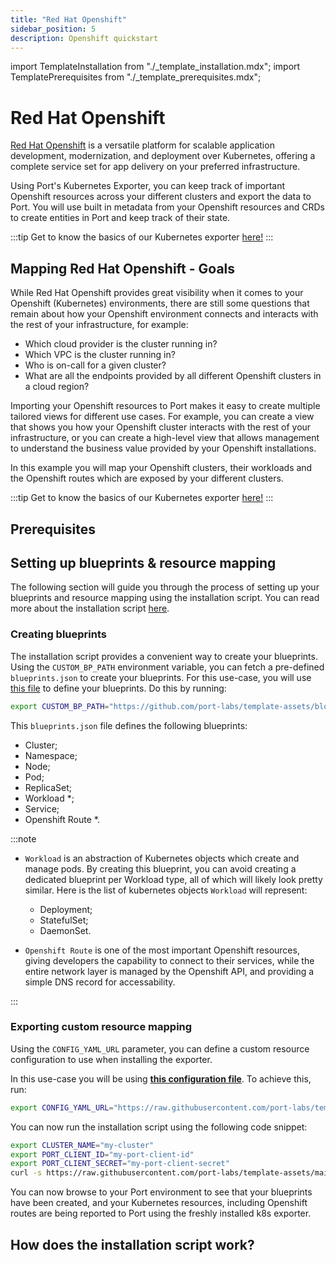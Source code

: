 ```yaml
---
title: "Red Hat Openshift"
sidebar_position: 5
description: Openshift quickstart
---
```


import TemplateInstallation from "./_template_installation.mdx";
import TemplatePrerequisites from "./_template_prerequisites.mdx";

# Red Hat Openshift

[Red Hat Openshift](https://www.redhat.com/en/technologies/cloud-computing/openshift) is a versatile platform for scalable application development, modernization, and deployment over Kubernetes, offering a complete service set for app delivery on your preferred infrastructure.

Using Port's Kubernetes Exporter, you can keep track of important Openshift resources across your different clusters and export the data to Port. You will use built in metadata from your Openshift resources and CRDs to create entities in Port and keep track of their state.

:::tip
Get to know the basics of our Kubernetes exporter [here!](../kubernetes.md)
:::

## Mapping Red Hat Openshift - Goals

While Red Hat Openshift provides great visibility when it comes to your Openshift (Kubernetes) environments, there are still some questions that remain about how your Openshift environment connects and interacts with the rest of your infrastructure, for example:

- Which cloud provider is the cluster running in?
- Which VPC is the cluster running in?
- Who is on-call for a given cluster?
- What are all the endpoints provided by all different Openshift clusters in a cloud region?

Importing your Openshift resources to Port makes it easy to create multiple tailored views for different use cases. For example, you can create a view that shows you how your Openshift cluster interacts with the rest of your infrastructure, or you can create a high-level view that allows management to understand the business value provided by your Openshift installations.

In this example you will map your Openshift clusters, their workloads and the Openshift routes which are exposed by your different clusters.

:::tip
Get to know the basics of our Kubernetes exporter [here!](../kubernetes.md)
:::

## Prerequisites

<TemplatePrerequisites />

## Setting up blueprints & resource mapping

The following section will guide you through the process of setting up your blueprints and resource mapping using the
installation script. You can read more about the installation script [here](#how-does-the-installation-script-work).

### Creating blueprints

The installation script provides a convenient way to create your blueprints. Using the `CUSTOM_BP_PATH` environment variable, you can fetch a pre-defined `blueprints.json` to create your blueprints. For this use-case, you will use [this file](https://github.com/port-labs/template-assets/blob/main/kubernetes/blueprints/openshift-blueprints.json) to define your blueprints. Do this by running:

```bash showLineNumbers
export CUSTOM_BP_PATH="https://github.com/port-labs/template-assets/blob/main/kubernetes/blueprints/openshift-blueprints.json"
```

This `blueprints.json` file defines the following blueprints:

- Cluster;
- Namespace;
- Node;
- Pod;
- ReplicaSet;
- Workload \*;
- Service;
- Openshift Route \*.

:::note

- `Workload` is an abstraction of Kubernetes objects which create and manage pods. By creating this blueprint, you can avoid creating a dedicated blueprint per Workload type, all of which will likely look pretty similar.
  Here is the list of kubernetes objects `Workload` will represent:

  - Deployment;
  - StatefulSet;
  - DaemonSet.

- `Openshift Route` is one of the most important Openshift resources, giving developers the capability to connect to their services, while the entire network layer is managed by the Openshift API, and providing a simple DNS record for accessability.

:::

### Exporting custom resource mapping

Using the `CONFIG_YAML_URL` parameter, you can define a custom resource configuration to use when installing the exporter.

In this use-case you will be using **[this configuration file](https://github.com/port-labs/template-assets/blob/main/kubernetes/full-configs/openshift_usecase.yaml)**. To achieve this, run:

```bash showLineNumbers
export CONFIG_YAML_URL="https://raw.githubusercontent.com/port-labs/template-assets/main/kubernetes/full-configs/openshift_usecase.yaml"
```

You can now run the installation script using the following code snippet:

```bash showLineNumbers
export CLUSTER_NAME="my-cluster"
export PORT_CLIENT_ID="my-port-client-id"
export PORT_CLIENT_SECRET="my-port-client-secret"
curl -s https://raw.githubusercontent.com/port-labs/template-assets/main/kubernetes/install.sh | bash
```

You can now browse to your Port environment to see that your blueprints have been created, and your Kubernetes resources, including Openshift routes are being reported to Port using the freshly installed k8s exporter.

## How does the installation script work?

<TemplateInstallation />
